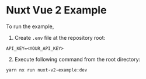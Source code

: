 # Nuxt Vue 2 Example

To run the example,

1. Create `.env` file at the repository root:
```dotenv
API_KEY=<YOUR_API_KEY>
```

2. Execute following command from the root directory:
```shell
yarn nx run nuxt-v2-example:dev
```
